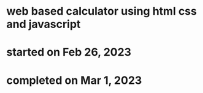 # web based calculator using html css and javascript
# started on Feb 26, 2023
# completed on Mar 1, 2023
